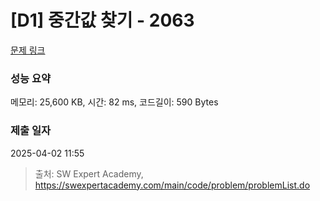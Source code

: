 # [D1] 중간값 찾기 - 2063 

[문제 링크](https://swexpertacademy.com/main/code/problem/problemDetail.do?contestProbId=AV5QPsXKA2UDFAUq) 

### 성능 요약

메모리: 25,600 KB, 시간: 82 ms, 코드길이: 590 Bytes

### 제출 일자

2025-04-02 11:55



> 출처: SW Expert Academy, https://swexpertacademy.com/main/code/problem/problemList.do
